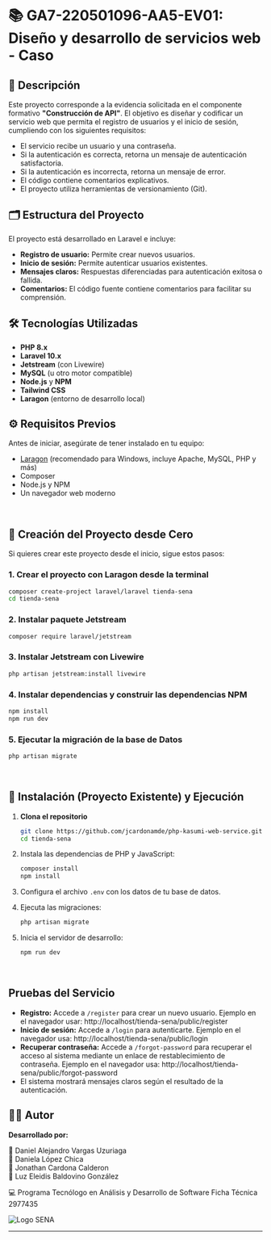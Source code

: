 # 📚 GA7-220501096-AA5-EV01: Diseño y desarrollo de servicios web - Caso

## 📝 Descripción

Este proyecto corresponde a la evidencia solicitada en el componente formativo **"Construcción de API"**. El objetivo es diseñar y codificar un servicio web que permita el registro de usuarios y el inicio de sesión, cumpliendo con los siguientes requisitos:

- El servicio recibe un usuario y una contraseña.
- Si la autenticación es correcta, retorna un mensaje de autenticación satisfactoria.
- Si la autenticación es incorrecta, retorna un mensaje de error.
- El código contiene comentarios explicativos.
- El proyecto utiliza herramientas de versionamiento (Git).

## 🗂️ Estructura del Proyecto

El proyecto está desarrollado en Laravel e incluye:

- **Registro de usuario:** Permite crear nuevos usuarios.
- **Inicio de sesión:** Permite autenticar usuarios existentes.
- **Mensajes claros:** Respuestas diferenciadas para autenticación exitosa o fallida.
- **Comentarios:** El código fuente contiene comentarios para facilitar su comprensión.

## 🛠️ Tecnologías Utilizadas

- **PHP 8.x**
- **Laravel 10.x**
- **Jetstream** (con Livewire)
- **MySQL** (u otro motor compatible)
- **Node.js** y **NPM**
- **Tailwind CSS**
- **Laragon** (entorno de desarrollo local)

## ⚙️ Requisitos Previos

Antes de iniciar, asegúrate de tener instalado en tu equipo:

- [Laragon](https://laragon.org/download/) (recomendado para Windows, incluye Apache, MySQL, PHP y más)
- Composer
- Node.js y NPM
- Un navegador web moderno

<br>

## 🚀 Creación del Proyecto desde Cero

Si quieres crear este proyecto desde el inicio, sigue estos pasos:

### 1. **Crear el proyecto con Laragon desde la terminal**
```bash
composer create-project laravel/laravel tienda-sena
cd tienda-sena
```

### 2. **Instalar paquete Jetstream**
```bash
composer require laravel/jetstream

```

### 3. **Instalar Jetstream con Livewire**
```bash
php artisan jetstream:install livewire
```

### 4. **Instalar dependencias y construir las dependencias NPM**
```bash
npm install
npm run dev
```

### 5. **Ejecutar la migración de la base de Datos**
```bash
php artisan migrate
```

<br>

## 🔧 Instalación (Proyecto Existente) y Ejecución

1. **Clona el repositorio**
   ```bash
   git clone https://github.com/jcardonamde/php-kasumi-web-service.git
   cd tienda-sena
   ```

2. Instala las dependencias de PHP y JavaScript:
   ```bash
   composer install
   npm install
   ```
3. Configura el archivo `.env` con los datos de tu base de datos.
4. Ejecuta las migraciones:
   ```bash
   php artisan migrate
   ```
5. Inicia el servidor de desarrollo:
   ```bash
   npm run dev
   ```
<br>

## Pruebas del Servicio

- **Registro:** Accede a `/register` para crear un nuevo usuario. Ejemplo en el navegador usar: http://localhost/tienda-sena/public/register
- **Inicio de sesión:** Accede a `/login` para autenticarte. Ejemplo en el navegador usa: http://localhost/tienda-sena/public/login
- **Recuperar contraseña:** Accede a `/forgot-password` para recuperar el acceso al sistema mediante un enlace de restablecimiento de contraseña. Ejemplo en el navegador usa: http://localhost/tienda-sena/public/forgot-password
- El sistema mostrará mensajes claros según el resultado de la autenticación.

## 👨‍💻 Autor

**Desarrollado por:**

👥 Daniel Alejandro Vargas Uzuriaga <br>
👥 Daniela López Chica <br>
👥 Jonathan Cardona Calderon <br>
👥 Luz Eleidis Baldovino González

:computer: Programa Tecnólogo en Análisis y Desarrollo de Software
Ficha Técnica 2977435

![Logo SENA](https://docs.google.com/drawings/d/e/2PACX-1vRHtXZUAI_yYltgXtZnIChIn1CDQyMCtZJLQ8R-5TiVO_IjaDVPsQnYlPEotP63Jz_I06loshw4yA1X/pub?w=50&h=50)

---
